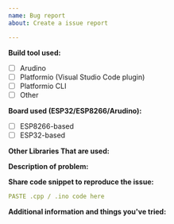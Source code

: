 ```yaml
---
name: Bug report
about: Create a issue report

---
```


<!-- Thanks for reporting a bug for this project. READ THIS FIRST:

- Provide as many details as possible. Simply saying "X gives bug" or "X gives error" is not enough!
- Paste logs, configuration sample (platformio.ini file) and code into the backticks (```).
- Read through the template carefully and fill out all missing details.
- Please also search for similar issues in this issue tracker first and read through the ESPHome FAQ.

DO NOT DELETE ANY TEXT from this template! Otherwise the issue may be closed without a comment.
-->

**Build tool used:**
<!--
Please provide details about your OS below this line. 
-->
- [ ] Arudino
- [ ] Platformio (Visual Studio Code plugin)
- [ ] Platformio CLI
- [ ] Other

**Board used (ESP32/ESP8266/Arudino):**
<!--
Please provide details on which board is used. 
-->
- [ ] ESP8266-based
- [ ] ESP32-based

**Other Libraries That are used:**
<!--
Paste contents of platformio.ini / libraries or list some of the libraries used.
-->


**Description of problem:**


**Share code snippet to reproduce the issue:**
```yaml
PASTE .cpp / .ino code here

```

**Additional information and things you've tried:**




<!-- LEAVE THIS LINE AS-IS AND DON'T DELETE IT, OTHERWISE THE ISSUE WILL BE CLOSED AUTOMATICALLY. -->